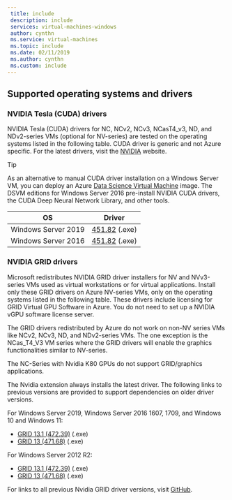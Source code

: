 ```yaml
---
 title: include
 description: include
 services: virtual-machines-windows
 author: cynthn
 ms.service: virtual-machines
 ms.topic: include
 ms.date: 02/11/2019
 ms.author: cynthn
 ms.custom: include
---
```


## Supported operating systems and drivers

### NVIDIA Tesla (CUDA) drivers

NVIDIA Tesla (CUDA) drivers for NC, NCv2, NCv3, NCasT4_v3, ND, and NDv2-series VMs (optional for NV-series) are tested on the operating systems listed in the following table. CUDA driver is generic and not Azure specific. For the latest drivers, visit the [NVIDIA](https://www.nvidia.com/) website.

> [!TIP]
> As an alternative to manual CUDA driver installation on a Windows Server VM, you can deploy an Azure [Data Science Virtual Machine](../articles/machine-learning/data-science-virtual-machine/overview.md) image. The DSVM editions for Windows Server 2016 pre-install NVIDIA CUDA drivers, the CUDA Deep Neural Network Library, and other tools.


| OS | Driver |
| -------- |------------- |
| Windows Server 2019 | [451.82](http://us.download.nvidia.com/tesla/451.82/451.82-tesla-desktop-winserver-2019-2016-international.exe) (.exe) |
| Windows Server 2016 | [451.82](http://us.download.nvidia.com/tesla/451.82/451.82-tesla-desktop-winserver-2019-2016-international.exe) (.exe) |

### NVIDIA GRID drivers

Microsoft redistributes NVIDIA GRID driver installers for NV and NVv3-series VMs used as virtual workstations or for virtual applications. Install only these GRID drivers on Azure NV-series VMs, only on the operating systems listed in the following table. These drivers include licensing for GRID Virtual GPU Software in Azure. You do not need to set up a NVIDIA vGPU software license server.

The GRID drivers redistributed by Azure do not work on non-NV series VMs like NCv2, NCv3, ND, and NDv2-series VMs. The one exception is the NCas_T4_V3 VM series where the GRID drivers will enable the graphics functionalities similar to NV-series.

The NC-Series with Nvidia K80 GPUs do not support GRID/graphics applications.  

The Nvidia extension always installs the latest driver. The following links to previous versions are provided to support dependencies on older driver versions.

For Windows Server 2019, Windows Server 2016 1607, 1709, and Windows 10 and Windows 11:
- [GRID 13.1 (472.39)](https://go.microsoft.com/fwlink/?linkid=874181) (.exe)
- [GRID 13 (471.68)](https://download.microsoft.com/download/f/0/1/f0121609-68b4-48af-8426-ef454d4d2376/471.68_grid_win10_server2016_server2019_server-azure-swl.exe) (.exe) 

For Windows Server 2012 R2: 
- [GRID 13.1 (472.39)](https://download.microsoft.com/download/7/3/5/735a46dd-7d61-4852-8e34-28bce7f68727/472.39_grid_win8_win7_64bit_Azure-SWL.exe) (.exe)
- [GRID 13 (471.68)](https://download.microsoft.com/download/9/b/4/9b4d4f8d-7962-4a67-839b-37cc95756759/471.68_grid_winserver2012R2_64bit_azure_swl.exe) (.exe)


For links to all previous Nvidia GRID driver versions, visit [GitHub](https://github.com/Azure/azhpc-extensions/blob/master/NvidiaGPU/resources.json).

